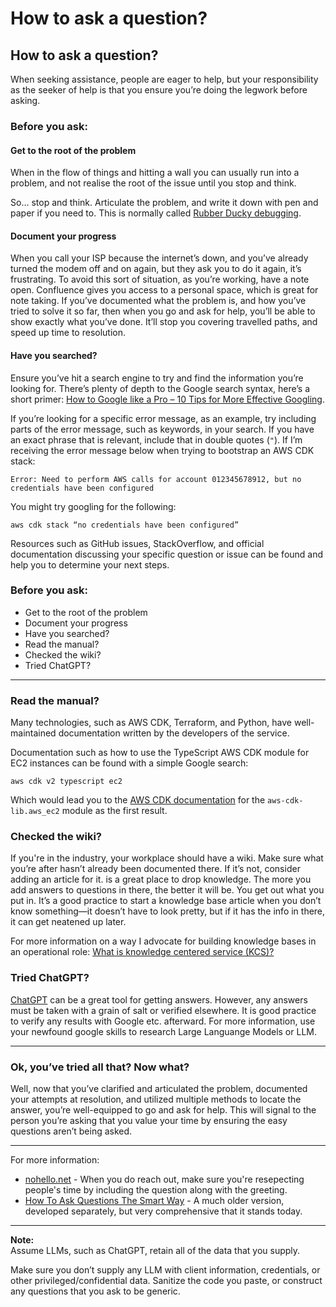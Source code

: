 # How to ask a question?

## How to ask a question?

When seeking assistance, people are eager to help, but your responsibility as the seeker of help is that you ensure you’re doing the legwork before asking.

### Before you ask:

#### Get to the root of the problem
When in the flow of things and hitting a wall you can usually run into a problem, and not realise the root of the issue until you stop and think.  

So… stop and think. Articulate the problem, and write it down with pen and paper if you need to. This is normally called [Rubber Ducky debugging](https://en.wikipedia.org/wiki/Rubber_duck_debugging).

#### Document your progress
When you call your ISP because the internet’s down, and you’ve already turned the modem off and on again, but they ask you to do it again, it’s frustrating. To avoid this sort of situation, as you’re working, have a note open. Confluence gives you access to a personal space, which is great for note taking. If you’ve documented what the problem is, and how you’ve tried to solve it so far, then when you go and ask for help, you’ll be able to show exactly what you’ve done. It’ll stop you covering travelled paths, and speed up time to resolution.

#### Have you searched?
Ensure you’ve hit a search engine to try and find the information you’re looking for. There’s plenty of depth to the Google search syntax, here’s a short primer: [How to Google like a Pro – 10 Tips for More Effective Googling](https://www.freecodecamp.org/news/how-to-google-like-a-pro-10-tips-for-effective-googling).

If you’re looking for a specific error message, as an example, try including parts of the error message, such as keywords, in your search. If you have an exact phrase that is relevant, include that in double quotes (`"`). If I’m receiving the error message below when trying to bootstrap an AWS CDK stack:

    Error: Need to perform AWS calls for account 012345678912, but no credentials have been configured


You might try googling for the following:

    aws cdk stack “no credentials have been configured”


Resources such as GitHub issues, StackOverflow, and official documentation discussing your specific question or issue can be found and help you to determine your next steps.

### Before you ask:
- Get to the root of the problem
- Document your progress
- Have you searched?
- Read the manual?
- Checked the wiki?
- Tried ChatGPT?

---

### Read the manual?
Many technologies, such as AWS CDK, Terraform, and Python, have well-maintained documentation written by the developers of the service.

Documentation such as how to use the TypeScript AWS CDK module for EC2 instances can be found with a simple Google search:

    aws cdk v2 typescript ec2


Which would lead you to the [AWS CDK documentation](https://docs.aws.amazon.com/cdk/api/v2/docs/aws-cdk-lib.aws_ec2-readme.html) for the `aws-cdk-lib.aws_ec2` module as the first result.

### Checked the wiki?
If you're in the industry, your workplace should have a wiki.  Make sure what you’re after hasn’t already been documented there. If it’s not, consider adding an article for it. is a great place to drop knowledge. The more you add answers to questions in there, the better it will be. You get out what you put in. It’s a good practice to start a knowledge base article when you don’t know something—it doesn’t have to look pretty, but if it has the info in there, it can get neatened up later.

For more information on a way I advocate for building knowledge bases in an operational role: [What is knowledge centered service (KCS)?](https://www.atlassian.com/itsm/knowledge-management/kcs)

### Tried ChatGPT?
[ChatGPT](https://chat.openai.com/) can be a great tool for getting answers. However, any answers must be taken with a grain of salt or verified elsewhere. It is good practice to verify any results with Google etc. afterward.  For more information, use your newfound google skills to research Large Languange Models or LLM.

---

### Ok, you’ve tried all that? Now what?
Well, now that you’ve clarified and articulated the problem, documented your attempts at resolution, and utilized multiple methods to locate the answer, you’re well-equipped to go and ask for help. This will signal to the person you’re asking that you value your time by ensuring the easy questions aren’t being asked.

---

For more information:
- [nohello.net](https://nohello.net/en/) - When you do reach out, make sure you're resepecting people's time by including the question along with the greeting.
- [How To Ask Questions The Smart Way](http://www.catb.org/~esr/faqs/smart-questions.html) - A much older version, developed separately, but very comprehensive that it stands today.

---

**Note:**  
Assume LLMs, such as ChatGPT, retain all of the data that you supply.  

Make sure you don’t supply any LLM with client information, credentials, or other privileged/confidential data. Sanitize the code you paste, or construct any questions that you ask to be generic.
